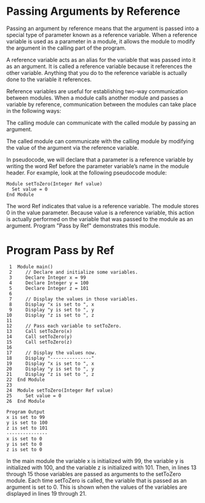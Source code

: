 # Passing Arguments by Reference
Passing an argument by reference means that the argument is passed into a special type of parameter known as a reference variable. When a reference variable is used as a parameter in a module, it allows the module to modify the argument in the calling part of the program.

A reference variable acts as an alias for the variable that was passed into it as an argument. It is called a reference variable because it references the other variable. Anything that you do to the reference variable is actually done to the variable it references.

Reference variables are useful for establishing two-way communication between modules. When a module calls another module and passes a variable by reference, communication between the modules can take place in the following ways:

The calling module can communicate with the called module by passing an argument.

The called module can communicate with the calling module by modifying the value of the argument via the reference variable.

In pseudocode, we will declare that a parameter is a reference variable by writing the word Ref before the parameter variable’s name in the module header. For example, look at the following pseudocode module:
```
Module setToZero(Integer Ref value)
  Set value = 0
End Module
```
The word Ref indicates that value is a reference variable. The module stores 0 in the value parameter. Because value is a reference variable, this action is actually performed on the variable that was passed to the module as an argument. Program "Pass by Ref" demonstrates this module.

# Program Pass by Ref
```
 1  Module main()
 2     // Declare and initialize some variables.
 3     Declare Integer x = 99
 4     Declare Integer y = 100
 5     Declare Integer z = 101
 6
 7     // Display the values in those variables.
 8     Display "x is set to ", x
 9     Display "y is set to ", y
10     Display "z is set to ", z
11
12     // Pass each variable to setToZero.
13     Call setToZero(x)
14     Call setToZero(y)
15     Call setToZero(z)
16
17     // Display the values now.
18     Display "---------------"
19     Display "x is set to ", x
20     Display "y is set to ", y
21     Display "z is set to ", z
22  End Module
23
24  Module setToZero(Integer Ref value)
25     Set value = 0
26  End Module
```
```
Program Output
x is set to 99
y is set to 100
z is set to 101
---------------
x is set to 0
y is set to 0
z is set to 0
```
In the main module the variable x is initialized with 99, the variable y is initialized with 100, and the variable z is initialized with 101. Then, in lines 13 through 15 those variables are passed as arguments to the setToZero module. Each time setToZero is called, the variable that is passed as an argument is set to 0. This is shown when the values of the variables are displayed in lines 19 through 21.
